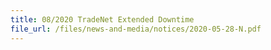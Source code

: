 ```yaml
---
title: 08/2020 TradeNet Extended Downtime
file_url: /files/news-and-media/notices/2020-05-28-N.pdf
---
```

